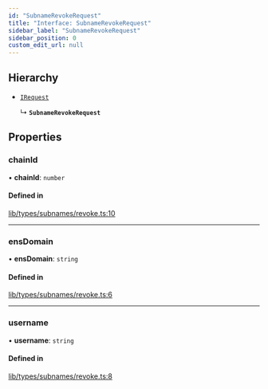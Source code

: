 ```yaml
---
id: "SubnameRevokeRequest"
title: "Interface: SubnameRevokeRequest"
sidebar_label: "SubnameRevokeRequest"
sidebar_position: 0
custom_edit_url: null
---
```


## Hierarchy

- [`IRequest`](IRequest.md)

  ↳ **`SubnameRevokeRequest`**

## Properties

### chainId

• **chainId**: `number`

#### Defined in

[lib/types/subnames/revoke.ts:10](https://github.com/JustaName-id/JustaName-sdk/blob/45e45ce/packages/@justaname.id/sdk/src/lib/types/subnames/revoke.ts#L10)

___

### ensDomain

• **ensDomain**: `string`

#### Defined in

[lib/types/subnames/revoke.ts:6](https://github.com/JustaName-id/JustaName-sdk/blob/45e45ce/packages/@justaname.id/sdk/src/lib/types/subnames/revoke.ts#L6)

___

### username

• **username**: `string`

#### Defined in

[lib/types/subnames/revoke.ts:8](https://github.com/JustaName-id/JustaName-sdk/blob/45e45ce/packages/@justaname.id/sdk/src/lib/types/subnames/revoke.ts#L8)

